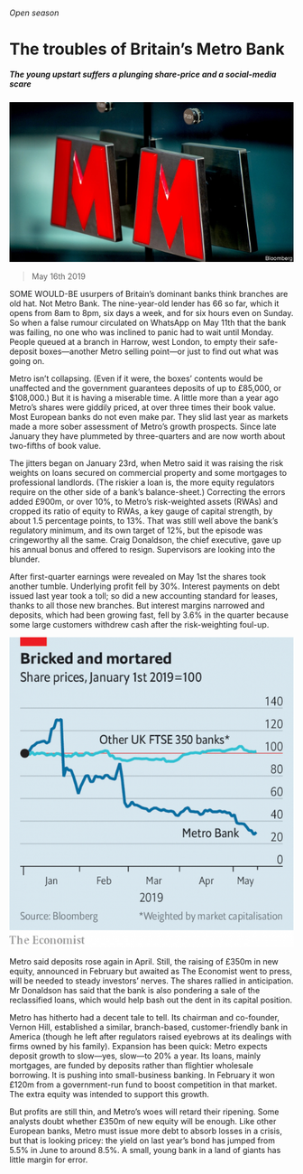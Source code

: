 ###### Open season

# The troubles of Britain’s Metro Bank 

##### The young upstart suffers a plunging share-price and a social-media scare 

![image](images/20190518_brp504.jpg) 

> May 16th 2019 

SOME WOULD-BE usurpers of Britain’s dominant banks think branches are old hat. Not Metro Bank. The nine-year-old lender has 66 so far, which it opens from 8am to 8pm, six days a week, and for six hours even on Sunday. So when a false rumour circulated on WhatsApp on May 11th that the bank was failing, no one who was inclined to panic had to wait until Monday. People queued at a branch in Harrow, west London, to empty their safe-deposit boxes—another Metro selling point—or just to find out what was going on. 

Metro isn’t collapsing. (Even if it were, the boxes’ contents would be unaffected and the government guarantees deposits of up to £85,000, or $108,000.) But it is having a miserable time. A little more than a year ago Metro’s shares were giddily priced, at over three times their book value. Most European banks do not even make par. They slid last year as markets made a more sober assessment of Metro’s growth prospects. Since late January they have plummeted by three-quarters and are now worth about two-fifths of book value. 

The jitters began on January 23rd, when Metro said it was raising the risk weights on loans secured on commercial property and some mortgages to professional landlords. (The riskier a loan is, the more equity regulators require on the other side of a bank’s balance-sheet.) Correcting the errors added £900m, or over 10%, to Metro’s risk-weighted assets (RWAs) and cropped its ratio of equity to RWAs, a key gauge of capital strength, by about 1.5 percentage points, to 13%. That was still well above the bank’s regulatory minimum, and its own target of 12%, but the episode was cringeworthy all the same. Craig Donaldson, the chief executive, gave up his annual bonus and offered to resign. Supervisors are looking into the blunder. 

After first-quarter earnings were revealed on May 1st the shares took another tumble. Underlying profit fell by 30%. Interest payments on debt issued last year took a toll; so did a new accounting standard for leases, thanks to all those new branches. But interest margins narrowed and deposits, which had been growing fast, fell by 3.6% in the quarter because some large customers withdrew cash after the risk-weighting foul-up. 

![image](images/20190518_BRC021.png) 

Metro said deposits rose again in April. Still, the raising of £350m in new equity, announced in February but awaited as The Economist went to press, will be needed to steady investors’ nerves. The shares rallied in anticipation. Mr Donaldson has said that the bank is also pondering a sale of the reclassified loans, which would help bash out the dent in its capital position. 

Metro has hitherto had a decent tale to tell. Its chairman and co-founder, Vernon Hill, established a similar, branch-based, customer-friendly bank in America (though he left after regulators raised eyebrows at its dealings with firms owned by his family). Expansion has been quick: Metro expects deposit growth to slow—yes, slow—to 20% a year. Its loans, mainly mortgages, are funded by deposits rather than flightier wholesale borrowing. It is pushing into small-business banking. In February it won £120m from a government-run fund to boost competition in that market. The extra equity was intended to support this growth. 

But profits are still thin, and Metro’s woes will retard their ripening. Some analysts doubt whether £350m of new equity will be enough. Like other European banks, Metro must issue more debt to absorb losses in a crisis, but that is looking pricey: the yield on last year’s bond has jumped from 5.5% in June to around 8.5%. A small, young bank in a land of giants has little margin for error. 

